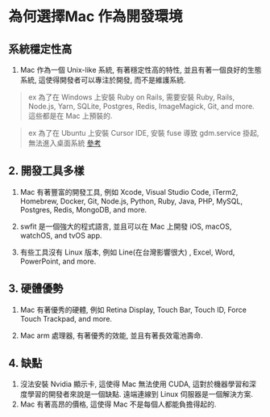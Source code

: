 # 為何選擇Mac 作為開發環境


## 系統穩定性高

1. Mac 作為一個 Unix-like 系統, 有著穩定性高的特性, 並且有著一個良好的生態系統, 這使得開發者可以專注於開發, 而不是維護系統.

> ex 為了在 Windows 上安裝 Ruby on Rails, 需要安裝 Ruby, Rails, Node.js, Yarn, SQLite, Postgres, Redis, ImageMagick, Git, and more. 這些都是在 Mac 上預裝的.

> ex 為了在 Ubuntu 上安裝 Cursor IDE,  安裝 fuse 導致 gdm.service 掛起, 無法進入桌面系統 [參考](https://askubuntu.com/questions/1387469/boot-hangs-when-starting-gdm-service)


## 2. 開發工具多樣

1. Mac 有著豐富的開發工具, 例如 Xcode, Visual Studio Code, iTerm2, Homebrew, Docker, Git, Node.js, Python, Ruby, Java, PHP, MySQL, Postgres, Redis, MongoDB, and more.

2. swfit 是一個強大的程式語言, 並且可以在 Mac 上開發 iOS, macOS, watchOS, and tvOS app.

3. 有些工具沒有 Linux 版本, 例如 Line(在台灣影響很大) , Excel, Word, PowerPoint, and more.


## 3. 硬體優勢

1. Mac 有著優秀的硬體, 例如 Retina Display, Touch Bar, Touch ID, Force Touch Trackpad, and more.

2. Mac arm 處理器, 有著優秀的效能, 並且有著長效電池壽命.


## 4. 缺點

1. 沒法安裝 Nvidia 顯示卡, 這使得 Mac 無法使用 CUDA, 這對於機器學習和深度學習的開發者來說是一個缺點. 遠端連線到 Linux 伺服器是一個解決方案.
2. Mac 有著高昂的價格, 這使得 Mac 不是每個人都能負擔得起的.

